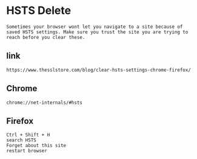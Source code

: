 # HSTS Delete
        
    Sometimes your browser wont let you navigate to a site because of saved HSTS settings. Make sure you trust the site you are trying to reach before you clear these.
    
## link

    https://www.thesslstore.com/blog/clear-hsts-settings-chrome-firefox/
    
## Chrome

    chrome://net-internals/#hsts
    
## Firefox

    Ctrl + Shift + H
    search HSTS
    Forget about this site
    restart browser